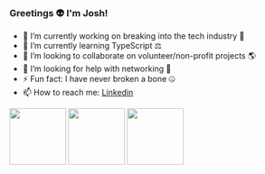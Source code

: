 ### Greetings 👽 I'm Josh!

- 🔭 I’m currently working on breaking into the tech industry 🐤
- 🌱 I’m currently learning TypeScript ⚖️
- 👯 I’m looking to collaborate on volunteer/non-profit projects 🌎
- 🤔 I’m looking for help with networking 🤝
- ⚡ Fun fact: I have never broken a bone 🤐
- 📫 How to reach me: [Linkedin](https://www.linkedin.com/in/joshua-bliek/)
<img src="https://github.com/slayinmantis213/slayinmantis213/assets/141281404/d5a608a2-94d3-4cb6-8085-7d05ee84f3c2" height="100" />
<img src="https://github.com/slayinmantis213/slayinmantis213/assets/141281404/6200d4fa-34af-4653-b10a-1e9b5c581c60" height="100" />
<img src="https://github.com/slayinmantis213/slayinmantis213/assets/141281404/2069c293-852d-42c9-8b58-0ac5286aff21" height="100"/>
